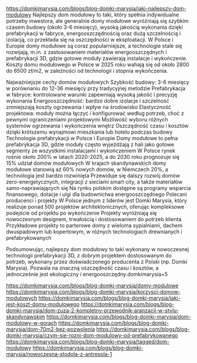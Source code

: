 https://domkimarysia.com/blogs/blog-domki-marysia/jaki-najlepszy-dom-modulowy
Najlepszy dom modułowy to taki, który spełnia indywidualne potrzeby inwestora, ale generalnie domy modułowe wyróżniają się szybkim czasem budowy (około 3-6 miesięcy), wysoką jakością wykonania dzięki prefabrykacji w fabryce, energooszczędnością oraz dużą szczelnością i izolacją, co przekłada się na oszczędności w eksploatacji. W Polsce i Europie domy modułowe są coraz popularniejsze, a technologie stale się rozwijają, m.in. z zastosowaniem materiałów energooszczędnych i prefabrykacji 3D, gdzie gotowe moduły zawierają instalacje i wykończenie. Koszty domu modułowego w Polsce w 2025 roku wahają się od około 2800 do 6500 zł/m2, w zależności od technologii i stopnia wykończenia.

Najważniejsze cechy domów modułowych
Szybkość budowy: 3-6 miesięcy w porównaniu do 12-36 miesięcy przy tradycyjnej metodzie
Prefabrykacja w fabryce: kontrolowane warunki zapewniają wysoką jakość i precyzję wykonania
Energooszczędność: bardzo dobre izolacje i szczelność zmniejszają koszty ogrzewania i wpływ na środowisko
Elastyczność projektowa: moduły można łączyć i konfigurować według potrzeb, choć z pewnymi ograniczeniami projektowymi
Możliwość wyboru różnych systemów ogrzewania i wykończenia wnętrz
Oszczędność czasu i kosztów dzięki krótszemu wynajmowi mieszkania lub hotelu podczas budowy
Technologie prefabrykacji w Polsce i Europie
Domy modułowe to pełna prefabrykacja 3D, gdzie moduły często wyjeżdżają z hali jako gotowe segmenty ze wszystkimi instalacjami i wykończeniem
W Polsce rynek rośnie około 200% w latach 2020-2025, a do 2030 roku prognozuje się 15% udział domów modułowych
W krajach skandynawskich domy modułowe stanowią aż 60% nowych domów, w Niemczech 20%, a technologia jest bardzo rozwinięta
Przewiduje się dalszy rozwój domów zero-energetycznych, integracji z sieciami smart city, a także materiałów samo-naprawiających się
Na rynku polskim dostępne są programy wsparcia finansowego, dotacje i ulgi dla budownictwa energooszczędnego
Polecani producenci i projekty
W Polsce jednym z liderów jest Domki Marysia, który realizuje ponad 500 projektów architektonicznych, oferując kompleksowe podejście od projektu po wykończenie
Projekty wyróżniają się nowoczesnym designem, trwałością i dostosowaniem do potrzeb klienta
Przykładowe projekty to parterowe domy z wieloma sypialniami, dachem dwuspadowym lub kopertowym, w różnych technologiach drewnianych i prefabrykowanych

Podsumowując, najlepszy dom modułowy to taki wykonany w nowoczesnej technologii prefabrykacji 3D, z dobrym projektem dostosowanym do potrzeb, wykonany przez doświadczonego producenta z Polski (np. Domki Marysia). Pozwala na znaczną oszczędność czasu i kosztów, a jednocześnie jest ekologiczny i energooszczędny.domkimarysia+5

https://domkimarysia.com/blogs/blog-domki-marysia/domy-modulowe
https://domkimarysia.com/blogs/blog-domki-marysia/korzysci-domow-modulowych
https://domkimarysia.com/blogs/blog-domki-marysia/jaki-jest-koszt-domu-modulowego
https://domkimarysia.com/blogs/blog-domki-marysia/dom-zuza-2-kompletny-przewodnik-aranzacji-w-stylu-skandynawskim
https://domkimarysia.com/blogs/blog-domki-marysia/dom-modulowy-w-gorach
https://domkimarysia.com/blogs/blog-domki-marysia/dom-70m2-bez-pozwolenia
https://domkimarysia.com/blogs/blog-domki-marysia/czym-sie-rozni-dom-modulowy-od-prefabrykowanego
https://domkimarysia.com/blogs/blog-domki-marysia/tagged/dom-modulowy
https://domkimarysia.com/blogs/blog-domki-marysia/nowoczesna-stodola-z-antresola-1
